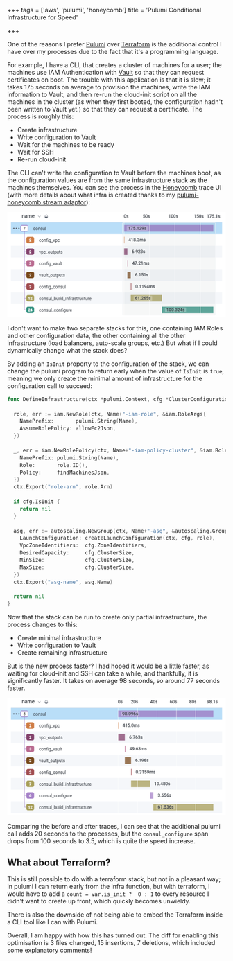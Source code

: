 +++
tags = ['aws', 'pulumi', 'honeycomb']
title = 'Pulumi Conditional Infrastructure for Speed'

+++

One of the reasons I prefer [Pulumi] over [Terraform] is the additional control I have over my processes due to the fact that it's a programming language.

For example, I have a CLI, that creates a cluster of machines for a user; the machines use IAM Authentication with [Vault] so that they can request certificates on boot.  The trouble with this application is that it is slow; it takes 175 seconds on average to provision the machines, write the IAM information to Vault, and then re-run the cloud-init script on all the machines in the cluster (as when they first booted, the configuration hadn't been written to Vault yet.) so that they can request a certificate.  The process is roughly this:

- Create infrastructure
- Write configuration to Vault
- Wait for the machines to be ready
- Wait for SSH
- Re-run cloud-init

The CLI can't write the configuration to Vault before the machines boot, as the configuration values are from the same infrastructure stack as the machines themselves.  You can see the process in the [Honeycomb] trace UI (with more details about what infra is created thanks to my [pulumi-honeycomb stream adaptor](/2021/03/01/observability-with-infrastructure-as-code/)):

![pulumi trace showing execution time of 175 seconds](/images/pulumi-infra-slow.png)


I don't want to make two separate stacks for this, one containing IAM Roles and other configuration data, the other containing all the other infrastructure (load balancers, auto-scale groups, etc.)  But what if I could dynamically change what the stack does?

By adding an `IsInit` property to the configuration of the stack, we can change the pulumi program to return early when the value of `IsInit` is `true`, meaning we only create the minimal amount of infrastructure for the configuration call to succeed:

```go {hl_lines=["15-17"]}
func DefineInfrastructure(ctx *pulumi.Context, cfg *ClusterConfiguration) error {

  role, err := iam.NewRole(ctx, Name+"-iam-role", &iam.RoleArgs{
    NamePrefix:       pulumi.String(Name),
    AssumeRolePolicy: allowEc2Json,
  })

  _, err = iam.NewRolePolicy(ctx, Name+"-iam-policy-cluster", &iam.RolePolicyArgs{
    NamePrefix: pulumi.String(Name),
    Role:       role.ID(),
    Policy:     findMachinesJson,
  })
  ctx.Export("role-arn", role.Arn)

  if cfg.IsInit {
    return nil
  }

  asg, err := autoscaling.NewGroup(ctx, Name+"-asg", &autoscaling.GroupArgs{
    LaunchConfiguration: createLaunchConfiguration(ctx, cfg, role),
    VpcZoneIdentifiers:  cfg.ZoneIdentifiers,
    DesiredCapacity:     cfg.ClusterSize,
    MinSize:             cfg.ClusterSize,
    MaxSize:             cfg.ClusterSize,
  })
  ctx.Export("asg-name", asg.Name)

  return nil
}
```

Now that the stack can be run to create only partial infrastructure, the process changes to this:

- Create minimal infrastructure
- Write configuration to Vault
- Create remaining infrastructure

But is the new process faster?  I had hoped it would be a little faster, as waiting for cloud-init and SSH can take a while, and thankfully, it is significantly faster.  It takes on average 98 seconds, so around 77 seconds faster.

![pulumi trace showing execution time of 98 seconds](/images/pulumi-infra-fast.png)


Comparing the before and after traces, I can see that the additional pulumi call adds 20 seconds to the processes, but the `consul_configure` span drops from 100 seconds to 3.5, which is quite the speed increase.

## What about Terraform?

This is still possible to do with a terraform stack, but not in a pleasant way; in pulumi I can return early from the infra function, but with terraform, I would have to add a `count = var.is_init ?  0 : 1` to every resource I didn't want to create up front, which quickly becomes unwieldy.

There is also the downside of not being able to embed the Terraform inside a CLI tool like I can with Pulumi.

Overall, I am happy with how this has turned out.  The diff for enabling this optimisation is 3 files changed, 15 insertions, 7 deletions, which included some explanatory comments!


[Pulumi]: https://pulumi.com
[Terraform]: https://terraform.io
[Vault]: https://www.vaultproject.io
[Honeycomb]: https://honeycomb.io